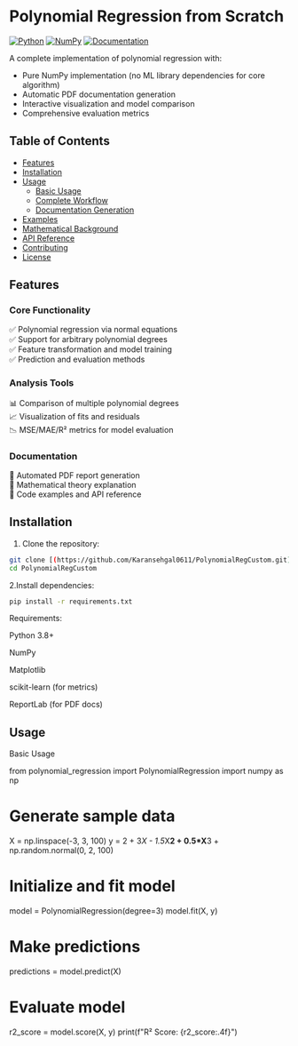 # Polynomial Regression from Scratch

[![Python](https://img.shields.io/badge/Python-3.8%2B-blue)](https://python.org)
[![NumPy](https://img.shields.io/badge/NumPy-1.20%2B-orange)](https://numpy.org)
[![Documentation](https://img.shields.io/badge/Docs-PDF-brightgreen)](docs.pdf)

A complete implementation of polynomial regression with:
- Pure NumPy implementation (no ML library dependencies for core algorithm)
- Automatic PDF documentation generation
- Interactive visualization and model comparison
- Comprehensive evaluation metrics

## Table of Contents
- [Features](#features)
- [Installation](#installation)
- [Usage](#usage)
  - [Basic Usage](#basic-usage)
  - [Complete Workflow](#complete-workflow)
  - [Documentation Generation](#documentation-generation)
- [Examples](#examples)
- [Mathematical Background](#mathematical-background)
- [API Reference](#api-reference)
- [Contributing](#contributing)
- [License](#license)

## Features

### Core Functionality
✅ Polynomial regression via normal equations  
✅ Support for arbitrary polynomial degrees  
✅ Feature transformation and model training  
✅ Prediction and evaluation methods  

### Analysis Tools
📊 Comparison of multiple polynomial degrees  
📈 Visualization of fits and residuals  
📉 MSE/MAE/R² metrics for model evaluation  

### Documentation
📄 Automated PDF report generation  
📖 Mathematical theory explanation  
🧩 Code examples and API reference  

## Installation

1. Clone the repository:
```bash
git clone [(https://github.com/Karansehgal0611/PolynomialRegCustom.git)
cd PolynomialRegCustom
```
2.Install dependencies:
```bash
pip install -r requirements.txt
```
Requirements:

Python 3.8+

NumPy

Matplotlib

scikit-learn (for metrics)

ReportLab (for PDF docs)

## Usage

Basic Usage

from polynomial_regression import PolynomialRegression
import numpy as np

# Generate sample data
X = np.linspace(-3, 3, 100)
y = 2 + 3*X - 1.5*X**2 + 0.5*X**3 + np.random.normal(0, 2, 100)

# Initialize and fit model
model = PolynomialRegression(degree=3)
model.fit(X, y)

# Make predictions
predictions = model.predict(X)

# Evaluate model
r2_score = model.score(X, y)
print(f"R² Score: {r2_score:.4f}")
